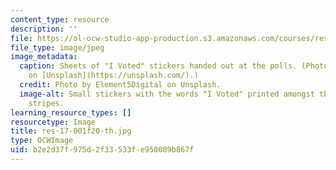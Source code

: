 ```yaml
---
content_type: resource
description: ''
file: https://ol-ocw-studio-app-production.s3.amazonaws.com/courses/res-17-001-mit-election-data-science-lab-fall-2020/b2e2d37f975d2f33533fe950009b867f_res-17-001f20-th.jpg
file_type: image/jpeg
image_metadata:
  caption: Sheets of "I Voted" stickers handed out at the polls. (Photo by [Element5Digital](https://unsplash.com/photos/ls8Kc0P9hAA)
    on [Unsplash](https://unsplash.com/).)
  credit: Photo by Element5Digital on Unsplash.
  image-alt: Small stickers with the words "I Voted" printed amongst the stars and
    stripes.
learning_resource_types: []
resourcetype: Image
title: res-17-001f20-th.jpg
type: OCWImage
uid: b2e2d37f-975d-2f33-533f-e950009b867f
---
```

